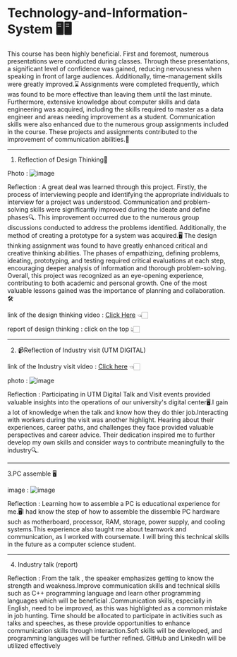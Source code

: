 # Technology-and-Information-System 🖥️🖥️

This course has been highly beneficial. First and foremost, numerous presentations were conducted during classes. Through these presentations, a significant level of confidence was gained, reducing nervousness when speaking in front of large audiences. Additionally, time-management skills were greatly improved.⌛ Assignments were completed frequently, which was found to be more effective than leaving them until the last minute. Furthermore, extensive knowledge about computer skills and data engineering was acquired, including the skills required to master as a data engineer and areas needing improvement as a student. Communication skills were also enhanced due to the numerous group assignments included in the course. These projects and assignments contributed to the improvement of communication abilities.💬

<hr>

1. Reflection of Design Thinking🌟 

Photo : ![image](https://github.com/user-attachments/assets/ca57b1d4-3ef0-4d54-8a2c-f73fdbd21d40)

Reflection : A great deal was learned through this project. Firstly, the process of interviewing people and identifying the appropriate individuals to interview for a project was understood. Communication and problem-solving skills were significantly improved during the ideate and define phases🔍. This improvement occurred due to the numerous group discussions conducted to address the problems identified. Additionally, the method of creating a prototype for a system was acquired.🖥️ The design thinking assignment was found to have greatly enhanced critical and creative thinking abilities. The phases of empathizing, defining problems, ideating, prototyping, and testing required critical evaluations at each step, encouraging deeper analysis of information and thorough problem-solving. Overall, this project was recognized as an eye-opening experience, contributing to both academic and personal growth. One of the most valuable lessons gained was the importance of planning and collaboration.🛠️

link of the design thinking video : [Click Here](https://youtu.be/QpE_PklSU8U?feature=shared) 👈🏻

report of design thinking : click on the top 👆🏻
<hr>

2. 📹Reflection of Industry visit (UTM DIGITAL)

link of the Industry visit video : [Click here](https://youtu.be/9Y06GSYly60?feature=shared) 👈🏻

photo : ![image](https://github.com/user-attachments/assets/d743755c-1c88-4141-9179-3677051c9bb3)

Reflection : Participating in UTM Digital Talk and Visit events provided valuable insights into the operations of our university's digital center🖥️.I gain a lot of knowledge when the talk and know how they do thier job.Interacting with workers during the visit was another highlight. Hearing about their experiences, career paths, and challenges they face provided valuable perspectives and career advice. Their dedication inspired me to further develop my own skills and consider ways to contribute meaningfully to the industry🔍.
<hr>

3.PC assemble 🖥️

image : ![image](https://github.com/user-attachments/assets/078a83d1-89ce-4c57-aa4e-32891690db62)


Reflection : Learning how to assemble a PC is educational experience for me.🖥️I had know the step of how to assemble the dissemble PC hardware such as motherboard, processor, RAM, storage, power supply, and cooling systems.This experience also taught me about teamwork and communication, as I worked with coursemate. I will bring this technical skills in the future as a computer science student.
<hr>

4. Industry talk (report)

Reflection : From the talk , the speaker emphasizes getting to know the strength and weakness.Improve communication skills and technical skills such as C++ programming language and learn other programming languages which will be beneficial .Communication skills, especially in English, need to be improved, as this was highlighted as a common mistake in job hunting. Time should be allocated to participate in activities such as talks and speeches, as these provide opportunities to enhance communication skills through interaction.Soft skills will be developed, and programming languages will be further refined. GitHub and LinkedIn will be utilized effectively





